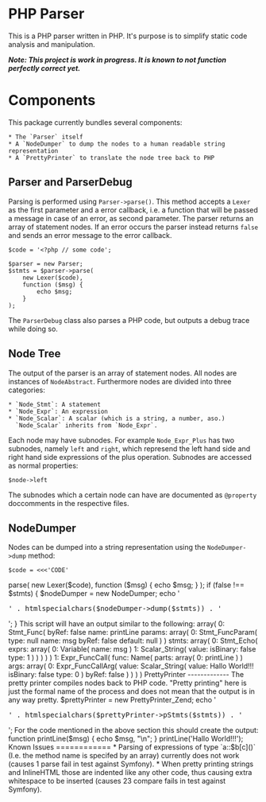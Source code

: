PHP Parser
==========

This is a PHP parser written in PHP. It's purpose is to simplify static code analysis and
manipulation.

***Note: This project is work in progress. It is known to not function perfectly correct yet.***

Components
==========

This package currently bundles several components:

    * The `Parser` itself
    * A `NodeDumper` to dump the nodes to a human readable string representation
    * A `PrettyPrinter` to translate the node tree back to PHP

Parser and ParserDebug
----------------------

Parsing is performed using `Parser->parse()`. This method accepts a `Lexer` as the first parameter
and a error callback, i.e. a function that will be passed a message in case of an error, as
second parameter. The parser returns an array of statement nodes. If an error occurs the parser
instead returns `false` and sends an error message to the error callback.

    $code = '<?php // some code';

    $parser = new Parser;
    $stmts = $parser->parse(
        new Lexer($code),
        function ($msg) {
            echo $msg;
        }
    );

The `ParserDebug` class also parses a PHP code, but outputs a debug trace while doing so.

Node Tree
---------

The output of the parser is an array of statement nodes. All nodes are instances of `NodeAbstract`.
Furthermore nodes are divided into three categories:

    * `Node_Stmt`: A statement
    * `Node_Expr`: An expression
    * `Node_Scalar`: A scalar (which is a string, a number, aso.)
      `Node_Scalar` inherits from `Node_Expr`.

Each node may have subnodes. For example `Node_Expr_Plus` has two subnodes, namely `left` and
`right`, which represend the left hand side and right hand side expressions of the plus operation.
Subnodes are accessed as normal properties:

    $node->left

The subnodes which a certain node can have are documented as `@property` doccomments in the
respective files.

NodeDumper
----------

Nodes can be dumped into a string representation using the `NodeDumper->dump` method:

    $code = <<<'CODE'
<?php
    function printLine($msg) {
        echo $msg, "\n";
    }

    printLine('Hallo World!!!');
CODE;

    $parser = new Parser;
    $stmts = $parser->parse(
        new Lexer($code),
        function ($msg) {
            echo $msg;
        }
    );

    if (false !== $stmts) {
        $nodeDumper = new NodeDumper;
        echo '<pre>' . htmlspecialchars($nodeDumper->dump($stmts)) . '</pre>';
    }

This script will have an output similar to the following:

    array(
        0: Stmt_Func(
            byRef: false
            name: printLine
            params: array(
                0: Stmt_FuncParam(
                    type: null
                    name: msg
                    byRef: false
                    default: null
                )
            )
            stmts: array(
                0: Stmt_Echo(
                    exprs: array(
                        0: Variable(
                            name: msg
                        )
                        1: Scalar_String(
                            value:

                            isBinary: false
                            type: 1
                        )
                    )
                )
            )
        )
        1: Expr_FuncCall(
            func: Name(
                parts: array(
                    0: printLine
                )
            )
            args: array(
                0: Expr_FuncCallArg(
                    value: Scalar_String(
                        value: Hallo World!!!
                        isBinary: false
                        type: 0
                    )
                    byRef: false
                )
            )
        )
    )

PrettyPrinter
-------------

The pretty printer compiles nodes back to PHP code. "Pretty printing" here is just the formal
name of the process and does not mean that the output is in any way pretty.

    $prettyPrinter = new PrettyPrinter_Zend;
    echo '<pre>' . htmlspecialchars($prettyPrinter->pStmts($stmts)) . '</pre>';

For the code mentioned in the above section this should create the output:

    function printLine($msg)
    {
        echo $msg, "\n";
    }
    printLine('Hallo World!!!');

Known Issues
============

 * Parsing of expressions of type `a::$b[c]()` (I.e. the method name is specifed by an array)
   currently does not work (causes 1 parse fail in test against Symfony).
 * When pretty printing strings and InlineHTML those are indented like any other code, thus causing
   extra whitespace to be inserted (causes 23 compare fails in test against Symfony).